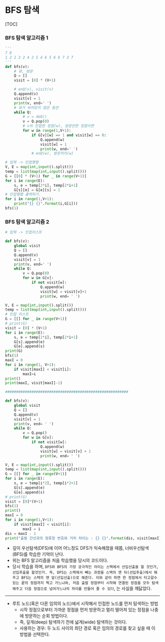 # BFS 탐색

[TOC]

### BFS 탐색 알고리즘 1

```python
'''
7 8
1 2 1 3 2 4 2 5 4 6 5 6 6 7 3 7
'''
def bfs(v):
    # 큐, 방문
    Q = []
    visit = [0] * (V+1)

    # enQ(v), visit(v)
    Q.append(v)
    visit[v] = 1
    print(v, end=' ')
    # 큐가 비어있지 않은 동안
    while Q:
        # v = deQ()
        v = Q.pop(0)
        # v의 인접한 정점(w), 방문안한 정점이면
        for w in range(1,V+1):
            if G[v][w] == 1 and visit[w] == 0:
                Q.append(w)
                visit[w] = 1
                print(w, end=' ')
            # enQ(w), 방문처리(w)

# 입력 -> 인접행렬
V, E = map(int,input().split())
temp = list(map(int,input().split()))
G = [[0] * (V+1) for _ in range(V+1)]
for i in range(E):
    s, e = temp[2*i], temp[2*i+1]
    G[s][e] = G[e][s] = 1
# 인접행렬 출력하기.
for i in range(1,V+1):
    print("{} {}".format(i,G[i]))
bfs(1)
```



### BFS 탐색 알고리즘 2

```python
# 입력 -> 인접리스트

def bfs(v):
    global visit
    Q = []
    Q.append(v)
    visit[v] = 1
    print(v, end=' ')
    while Q:
        v = Q.pop(0)
        for w in G[v]:
            if not visit[w]:
                Q.append(w)
                visit[w] = visit[v]+1
                print(w, end= ' ')

V, E = map(int,input().split())
temp = list(map(int,input().split()))
# 인접 리스트
G = [[] for _ in range(V+1)]
# print(G)
visit = [0] * (V+1)
for i in range(E):
    s, e = temp[2*i], temp[2*i+1]
    G[s].append(e)
    G[e].append(s)
print(G)
bfs(1)
maxI = 0
for i in range(1, V+1):
    if visit[maxI] < visit[i]:
        maxI=i
print()
print(maxI, visit[maxI]-1)

########################################################

def bfs(v):
    global visit
    Q = []
    Q.append(v)
    visit[v] = 1
    print(v, end= ' ')
    while Q:
        v = Q.pop()
        for w in G[v]:
            if not visit[w]:
                Q.append(w)
                visit[w] = visit[v] + 1
                print(w, end= ' ')

V, E = map(int,input().split())
temp = list(map(int,input().split()))
G = [[] for _ in range(V+1)]
for i in range(E):
    s, e = temp[i*2], temp[i*2+1]
    G[s].append(e)
    G[e].append(s)
# print(G)
visit = [0]*(V+1)
bfs(1)
print()
maxI = 0
for i in range(1,V+1):
    if visit[maxI] < visit[i]:
        maxI = i
dis = maxI - 1
print("출발 간선과의 정류장 번호와 거리 차이는 : {} {}".format(dis, visit[maxI]))
```

- 깊이 우선탐색(DFS)에 이어 어느정도 DFS가 익숙해졌을 때쯤, 너비우선탐색(BFS)를 학습한 기억이 난다.
- 위는 BFS 알고리즘을 처음 학습했을 당시의 코드이다.
- 당시 학습을 하며, `DFS와 BFS의 가장 궁극적인 차이는 스택에서 선입선출을 할 것인가, 선입후출을 할것인가. 즉, DFS는 스택에서 빼는 과정을 스택의 맨 뒤(선입후출)에서 해주고 BFS는 스택의 맨 앞(선입선출)으로 해준다. 이와 같이 하면 한 정점에서 타고갈수 있는 끝의 정점까지 찍고 가느냐와, 처음 출발 정점부터 시작해 연결된 정점을 모두 탐색해주고 다음 정점으로 넘어가느냐의 차이를 만들어 줄 수 있다`, 는 사실을 깨닳았다.

---

- 루트 노드(혹은 다른 임의의 노드)에서 시작해서 인접한 노드를 먼저 탐색하는 방법
  - 시작 정점으로부터 가까운 정점을 먼저 방문하고 멀리 떨어져 있는 정점을 나중에 방문하는 순회 방법이다.
  - 즉, 깊게(deep) 탐색하기 전에 넓게(wide) 탐색하는 것이다.
  - 사용하는 경우: 두 노드 사이의 최단 경로 혹은 임의의 경로를 찾고 싶을 때 이 방법을 선택한다.
    